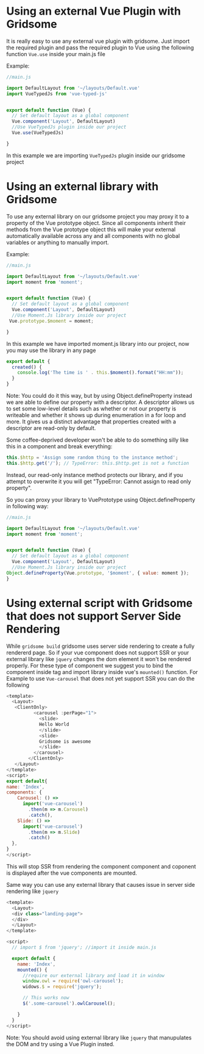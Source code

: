 # Using an external Vue Plugin with Gridsome
It is really easy to use any external vue plugin with gridsome. Just import the required plugin and pass the required plugin to Vue using the following function `Vue.use` inside your main.js file

Example:
```javascript
//main.js 

import DefaultLayout from '~/layouts/Default.vue'
import VueTypedJs from 'vue-typed-js'


export default function (Vue) {
  // Set default layout as a global component
  Vue.component('Layout', DefaultLayout)
  //Use VueTypedJs plugin inside our project
  Vue.use(VueTypedJs)

}
```
In this example we are importing `VueTypedJs` plugin inside our gridsome project

# Using an external library with Gridsome
To use any external library on our gridsome project you may  proxy it to a property of the Vue prototype object. Since all components inherit their methods from the Vue prototype object this will make your external automatically available across any and all components with no global variables or anything to manually import.

Example:
```javascript
//main.js

import DefaultLayout from '~/layouts/Default.vue'
import moment from 'moment';


export default function (Vue) {
  // Set default layout as a global component
  Vue.component('Layout', DefaultLayout)
  //Use Moment.Js library inside our project
 Vue.prototype.$moment = moment;

}
```
In this example we have imported moment.js library into our project, now you may use the library in any page 
```javascript
export default {
  created() {
    console.log('The time is ' . this.$moment().format("HH:mm"));
  }
}
```
Note: You could do it this way, but by using Object.defineProperty instead we are able to define our property with a descriptor. A descriptor allows us to set some low-level details such as whether or not our property is writeable and whether it shows up during enumeration in a for loop and more. It gives us a distinct advantage that properties created with a descriptor are read-only by default.

Some coffee-deprived developer won't be able to do something silly like this in a component and break everything:
```javascript
this.$http = 'Assign some random thing to the instance method';
this.$http.get('/'); // TypeError: this.$http.get is not a function
```
Instead, our read-only instance method protects our library, and if you attempt to overwrite it you will get "TypeError: Cannot assign to read only property".

So you can proxy your library to VuePrototype using Object.defineProperty in following way:
```javascript
//main.js

import DefaultLayout from '~/layouts/Default.vue'
import moment from 'moment';


export default function (Vue) {
  // Set default layout as a global component
  Vue.component('Layout', DefaultLayout)
  //Use Moment.Js library inside our project
Object.defineProperty(Vue.prototype, '$moment', { value: moment });
}
```

# Using external script with Gridsome that does not support Server Side Rendering
While `gridsome build` gridsome uses server side rendering to create a fully rendererd page. So if your vue component does not support SSR or your external library like `jquery` changes the dom element it won't be rendered properly. For these type of component we suggest you to bind the component inside <ClientOnly></ClientOnly> tag and import library inside vue's `mounted()` function.
For Example to use `Vue-carousel` that does not yet support SSR you can do the following
```javascript
<template>
  <Layout>
   <ClientOnly>
          <carousel :perPage="1">
            <slide>
            Hello World
            </slide>
            <slide>
            Gridsome is awesome
            </slide>
          </carousel>
        </ClientOnly>
   </Layout>
</template> 
<script>
export default{
name: 'Index',
components: {
    Carousel: () =>
      import('vue-carousel')
        .then(m => m.Carousel)
        .catch(),
    Slide: () =>
      import('vue-carousel')
        .then(m => m.Slide)
        .catch()
  },
}
</script>
```
This will stop SSR from rendering the component component and coponent is displayed after the vue components are mounted.

Same way you can use any external library that causes issue in server side rendering like `jquery`
```javascript
<template>
  <Layout>
  <div class="landing-page">
  </div>
  </Layout>
</template>

<script>
  // import $ from 'jquery'; //import it inside main.js

  export default {
    name: 'Index',
    mounted() {
      //require our external library and load it in window
      window.owl = require('owl-carousel');
      widows.$ = require('jquery');

      // This works now
      $('.some-carousel').owlCarousel();

    }
  }
</script>
```

Note: You should avoid using external library like `jquery` that manupulates the DOM and try using a Vue Plugin insted.
